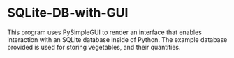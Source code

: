 # SQLite-DB-with-GUI
This program uses PySimpleGUI to render an interface that enables interaction with an SQLite database inside of Python. The example database provided is used for storing vegetables, and their quantities.

